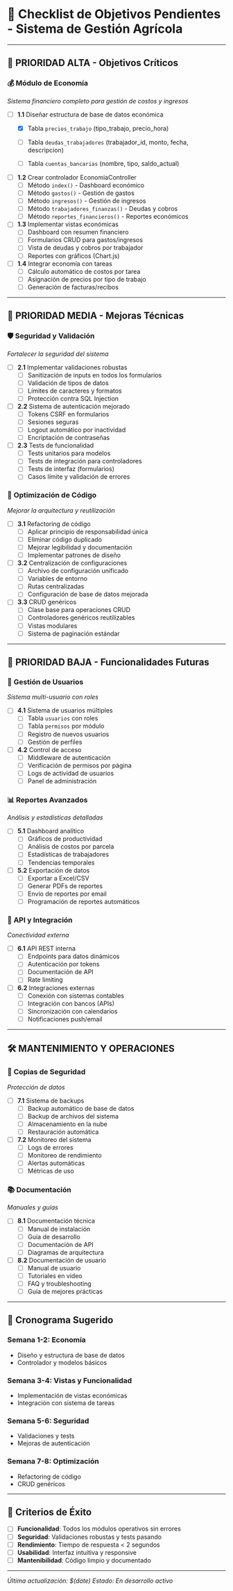 # 🎯 Checklist de Objetivos Pendientes - Sistema de Gestión Agrícola

---

## 🚨 **PRIORIDAD ALTA - Objetivos Críticos**

### 💰 **Módulo de Economía** 
*Sistema financiero completo para gestión de costos y ingresos*

- [ ] **1.1** Diseñar estructura de base de datos económica
  - [x] Tabla `precios_trabajo` (tipo_trabajo, precio_hora)
  - [ ] Tabla `deudas_trabajadores` (trabajador_id, monto, fecha, descripcion)
 
  - [ ] Tabla `cuentas_bancarias` (nombre, tipo, saldo_actual)

- [ ] **1.2** Crear controlador EconomiaController
  - [ ] Método `index()` - Dashboard económico
  - [ ] Método `gastos()` - Gestión de gastos
  - [ ] Método `ingresos()` - Gestión de ingresos
  - [ ] Método `trabajadores_finanzas()` - Deudas y cobros
  - [ ] Método `reportes_financieros()` - Reportes económicos

- [ ] **1.3** Implementar vistas económicas
  - [ ] Dashboard con resumen financiero
  - [ ] Formularios CRUD para gastos/ingresos
  - [ ] Vista de deudas y cobros por trabajador
  - [ ] Reportes con gráficos (Chart.js)

- [ ] **1.4** Integrar economía con tareas
  - [ ] Cálculo automático de costos por tarea
  - [ ] Asignación de precios por tipo de trabajo
  - [ ] Generación de facturas/recibos

---

## 🔧 **PRIORIDAD MEDIA - Mejoras Técnicas**

### 🛡️ **Seguridad y Validación**
*Fortalecer la seguridad del sistema*

- [ ] **2.1** Implementar validaciones robustas
  - [ ] Sanitización de inputs en todos los formularios
  - [ ] Validación de tipos de datos
  - [ ] Límites de caracteres y formatos
  - [ ] Protección contra SQL Injection

- [ ] **2.2** Sistema de autenticación mejorado
  - [ ] Tokens CSRF en formularios
  - [ ] Sesiones seguras
  - [ ] Logout automático por inactividad
  - [ ] Encriptación de contraseñas

- [ ] **2.3** Tests de funcionalidad
  - [ ] Tests unitarios para modelos
  - [ ] Tests de integración para controladores
  - [ ] Tests de interfaz (formularios)
  - [ ] Casos límite y validación de errores

### 🔄 **Optimización de Código**
*Mejorar la arquitectura y reutilización*

- [ ] **3.1** Refactoring de código
  - [ ] Aplicar principio de responsabilidad única
  - [ ] Eliminar código duplicado
  - [ ] Mejorar legibilidad y documentación
  - [ ] Implementar patrones de diseño

- [ ] **3.2** Centralización de configuraciones
  - [ ] Archivo de configuración unificado
  - [ ] Variables de entorno
  - [ ] Rutas centralizadas
  - [ ] Configuración de base de datos mejorada

- [ ] **3.3** CRUD genéricos
  - [ ] Clase base para operaciones CRUD
  - [ ] Controladores genéricos reutilizables
  - [ ] Vistas modulares
  - [ ] Sistema de paginación estándar

---

## 🚀 **PRIORIDAD BAJA - Funcionalidades Futuras**

### 👥 **Gestión de Usuarios**
*Sistema multi-usuario con roles*

- [ ] **4.1** Sistema de usuarios múltiples
  - [ ] Tabla `usuarios` con roles
  - [ ] Tabla `permisos` por módulo
  - [ ] Registro de nuevos usuarios
  - [ ] Gestión de perfiles

- [ ] **4.2** Control de acceso
  - [ ] Middleware de autenticación
  - [ ] Verificación de permisos por página
  - [ ] Logs de actividad de usuarios
  - [ ] Panel de administración

### 📊 **Reportes Avanzados**
*Análisis y estadísticas detalladas*

- [ ] **5.1** Dashboard analítico
  - [ ] Gráficos de productividad
  - [ ] Análisis de costos por parcela
  - [ ] Estadísticas de trabajadores
  - [ ] Tendencias temporales

- [ ] **5.2** Exportación de datos
  - [ ] Exportar a Excel/CSV
  - [ ] Generar PDFs de reportes
  - [ ] Envío de reportes por email
  - [ ] Programación de reportes automáticos

### 🔌 **API y Integración**
*Conectividad externa*

- [ ] **6.1** API REST interna
  - [ ] Endpoints para datos dinámicos
  - [ ] Autenticación por tokens
  - [ ] Documentación de API
  - [ ] Rate limiting

- [ ] **6.2** Integraciones externas
  - [ ] Conexión con sistemas contables
  - [ ] Integración con bancos (APIs)
  - [ ] Sincronización con calendarios
  - [ ] Notificaciones push/email

---

## 🛠️ **MANTENIMIENTO Y OPERACIONES**

### 💾 **Copias de Seguridad**
*Protección de datos*

- [ ] **7.1** Sistema de backups
  - [ ] Backup automático de base de datos
  - [ ] Backup de archivos del sistema
  - [ ] Almacenamiento en la nube
  - [ ] Restauración automática

- [ ] **7.2** Monitoreo del sistema
  - [ ] Logs de errores
  - [ ] Monitoreo de rendimiento
  - [ ] Alertas automáticas
  - [ ] Métricas de uso

### 📚 **Documentación**
*Manuales y guías*

- [ ] **8.1** Documentación técnica
  - [ ] Manual de instalación
  - [ ] Guía de desarrollo
  - [ ] Documentación de API
  - [ ] Diagramas de arquitectura

- [ ] **8.2** Documentación de usuario
  - [ ] Manual de usuario
  - [ ] Tutoriales en video
  - [ ] FAQ y troubleshooting
  - [ ] Guía de mejores prácticas

---

## 📅 **Cronograma Sugerido**

### **Semana 1-2: Economía**
- Diseño y estructura de base de datos
- Controlador y modelos básicos

### **Semana 3-4: Vistas y Funcionalidad**
- Implementación de vistas económicas
- Integración con sistema de tareas

### **Semana 5-6: Seguridad**
- Validaciones y tests
- Mejoras de autenticación

### **Semana 7-8: Optimización**
- Refactoring de código
- CRUD genéricos

---

## 🎯 **Criterios de Éxito**

- [ ] **Funcionalidad**: Todos los módulos operativos sin errores
- [ ] **Seguridad**: Validaciones robustas y tests pasando
- [ ] **Rendimiento**: Tiempo de respuesta < 2 segundos
- [ ] **Usabilidad**: Interfaz intuitiva y responsive
- [ ] **Mantenibilidad**: Código limpio y documentado

---

*Última actualización: $(date)*
*Estado: En desarrollo activo*
